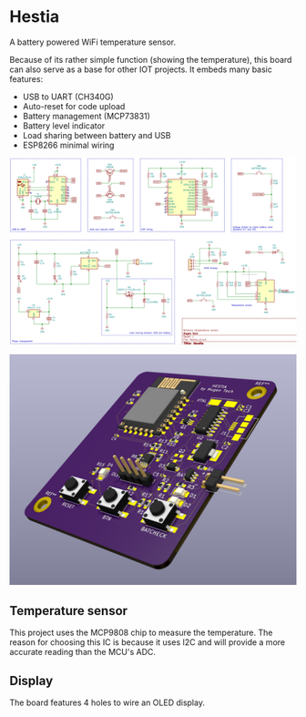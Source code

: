 # Hestia
A battery powered WiFi temperature sensor. 

Because of its rather simple function (showing the temperature), this board can also serve as a base for other IOT projects. It embeds many basic features:
- USB to UART (CH340G)
- Auto-reset for code upload
- Battery management (MCP73831)
- Battery level indicator
- Load sharing between battery and USB
- ESP8266 minimal wiring

![](pictures/schematic.png)

![](pictures/3d.png)

## Temperature sensor
This project uses the MCP9808 chip to measure the temperature. The reason for choosing this IC is because it uses I2C and will provide a more accurate reading than the MCU's ADC.

## Display
The board features 4 holes to wire an OLED display. 
